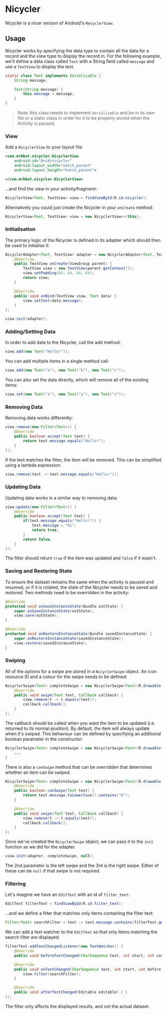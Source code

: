 # Nicycler
Nicycler is a nicer version of Android's `RecyclerView`.

## Usage
Nicycler works by specifying the data type to contain all the data for a record and the view type to display the record in. For the following example, we'll define a data class called `Text` with a String field called `message` and use a `TextView` to display the text.
```java
static class Text implements Serializable {
    String message;

    Text(String message) {
        this.message = message;
    }
}
```
> Note: this class needs to implement `Serializable` and be in its own file or a static class in order for it to be properly stored when the Activity is paused.

### View
Add a `NicyclerView` to your layout file:
```xml
<com.mrbbot.nicycler.NicyclerView
    android:id="@+id/nicycler"
    android:layout_width="match_parent"
    android:layout_height="match_parent">

</com.mrbbot.nicycler.NicyclerView>
```
...and find the view in your activity/fragment:
```java
NicyclerView<Text, TextView> view = findViewById(R.id.nicycler);
```
Alternatively you could just create the Nicycler in your `onCreate` method:
```java
NicyclerView<Text, TextView> view = new NicyclerView<>(this);
```

### Initialisation
The primary logic of the Nicycler is defined in its adapter which should then be used to initialise it:
```java
NicyclerAdapter<Text, TextView> adapter = new NicyclerAdapter<Text, TextView>() {
    @Override
    public TextView onCreate(ViewGroup parent) {
        TextView view = new TextView(parent.getContext());
        view.setPadding(64, 64, 64, 64);
        return view;
    }

    @Override
    public void onBind(TextView view, Text data) {
        view.setText(data.message);
    }
};

view.init(adapter);
```

### Adding/Setting Data
In order to add data to the Nicycler, call the add method:
```java
view.add(new Text("Hello!"));
```
You can add multiple items in a single method call:
```java
view.add(new Text("a"), new Text("b"), new Text("c"));
```
You can also set the data directly, which will remove all of the existing items:
```java
view.set(new Text("x"), new Text("y"), new Text("z"));
```

### Removing Data
Removing data works differently:
```java
view.remove(new Filter<Text>() {
    @Override
    public boolean accept(Text text) {
        return text.message.equals("Hello!");
    }
});
```
If the text matches the filter, the item will be removed. This can be simplified using a lambda expression:
```java
view.remove(text -> text.message.equals("Hello!"));
```

### Updating Data
Updating data works in a similar way to removing data:
```java
view.update(new Filter<Text>() {
    @Override
    public boolean accept(Text text) {
        if(text.message.equals("Hello!")) {
            text.message = "Hi";
            return true;
        }
        return false;
    }
});
```
The filter should return `true` if the item was updated and `false` if it wasn't.

### Saving and Restoring State
To ensure the dataset remains the same when the activity is paused and resumed, or if it is rotated, the state of the Nicycler needs to be saved and restored. Two methods need to be overridden in the activity:
```java
@Override
protected void onSaveInstanceState(Bundle outState) {
    super.onSaveInstanceState(outState);
    view.save(outState);
}

@Override
protected void onRestoreInstanceState(Bundle savedInstanceState) {
    super.onRestoreInstanceState(savedInstanceState);
    view.restore(savedInstanceState);
}
```

### Swiping
All of the options for a swipe are stored in a `NicyclerSwipe` object. An icon resource ID and a colour for the swipe needs to be defined:
```java
NicyclerSwipe<Text> completeSwipe = new NicyclerSwipe<Text>(R.drawable.ic_check, "#4CAF50") {
    @Override
    public void swipe(Text text, Callback callback) {
        view.remove(t -> t.equals(text));
        callback.callback();
    }
};
```
The callback should be called when you want the item to be updated (i.e. returned to its normal position). By default, the item will always update when it's swiped. This behaviour can be defined by specifying an additional boolean parameter in the constructor:
```java
NicyclerSwipe<Text> completeSwipe = new NicyclerSwipe<Text>(R.drawable.ic_check, "#4CAF50", false) {
	...
}
```
There is also a `canSwipe` method that can be overridden that determines whether an item can be swiped.
```java
NicyclerSwipe<Text> completeSwipe = new NicyclerSwipe<Text>(R.drawable.ic_check, "#4CAF50") {
    @Override
    public boolean canSwipe(Text text) {
        return text.message.toLowerCase().contains("H");
    }

    @Override
    public void swipe(Text text, Callback callback) {
        view.remove(t -> t.equals(text));
        callback.callback();
    }
};
```

Once we've created the `NicyclerSwipe` object, we can pass it to the `init` function as we did for the adapter.
```java
view.init(adapter, completeSwipe, null);
```
The 2nd parameter is the left swipe and the 3rd is the right swipe. Either of these can be `null` if that swipe is not required.

### Filtering
Let's imagine we have an `EditText` with an id of `filter_text`:
```java
EditText filterText = findViewById(R.id.filter_text);
```
...and we define a filter that matches only items containing the filter text:
```java
Filter<Text> searchFilter = text -> text.message.contains(filterText.getText());
```
We can add a text watcher to the `EditText` so that only items matching the search filter are displayed:
```java
filterText.addTextChangedListener(new TextWatcher() {
    @Override
    public void beforeTextChanged(CharSequence text, int start, int count, int after) { }

    @Override
    public void onTextChanged(CharSequence text, int start, int before, int count) {
        view.filter(searchFilter);
    }

    @Override
    public void afterTextChanged(Editable editable) { }
});
```
The filter only affects the displayed results, and not the actual dataset.
